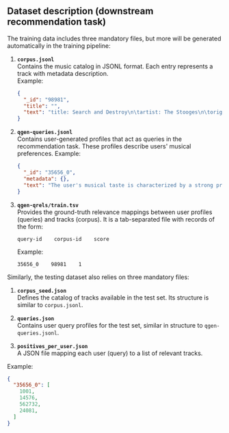 ## Dataset description (downstream recommendation task)

The training data includes three mandatory files, but more will be generated automatically in the training pipeline:

1. **`corpus.jsonl`**  
   Contains the music catalog in JSONL format. Each entry represents a track with metadata description.  
   Example:  
   ```json
   {
     "_id": "98981",
     "title": "",
     "text": "title: Search and Destroy\n\tartist: The Stooges\n\torigin country: United States of America\n\talbum release date: 2011.0\n\tmain genre: ('Rock music',)\n\tsecondary genre: ('Hard rock', 'Punk rock', 'Rock music', 'US alternative rock')"
   }

2. **`qgen-queries.jsonl`**  
	Contains user-generated profiles that act as queries in the recommendation task. These profiles describe users' musical preferences.
	Example:

	```json
 	{
	  "_id": "35656_0",
	  "metadata": {},
	  "text": "The user's musical taste is characterized by a strong preference for rock music with diverse subgenres such as punk rock, blues rock, hard rock, metal, and alternative rock. They also enjoy elements of pop music and have a liking for remastered albums like \"Dazed And Confused (2007 Remastered LP Version)\". Their tastes span across multiple eras and include both classic and modern artists or bands, indicating a eclectic and versatile musical palette."
	}

3. **`qgen-qrels/train.tsv`**  
	Provides the ground-truth relevance mappings between user profiles (queries) and tracks (corpus). It is a tab-separated file with records of the form:

	```query-id    corpus-id    score```


	Example:

	```35656_0    98981    1```

Similarly, the testing dataset also relies on three mandatory files:

1. **`corpus_seed.json`**  
Defines the catalog of tracks available in the test set. Its structure is similar to `corpus.jsonl`.

2. **`queries.json`**  
Contains user query profiles for the test set, similar in structure to `qgen-queries.jsonl`.

3. **`positives_per_user.json`**  
A JSON file mapping each user (query) to a list of relevant tracks.

Example:

```json
{
  "35656_0": [
    1001,
    14576,
    562732,
    24081,
  ]
}
